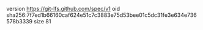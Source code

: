 version https://git-lfs.github.com/spec/v1
oid sha256:7f7ed1b66160caf624e51c7c3883e75d53bee01c5dc31fe3e634e736578b3339
size 81
